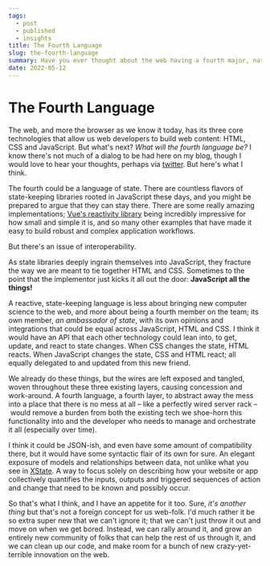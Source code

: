```yaml
---
tags: 
  - post
  - published
  - insights
title: The Fourth Language
slug: the-fourth-language
summary: Have you ever thought about the web having a fourth major, native language? Here are a few of my thoughts on it.
date: 2022-05-12
---
```


# The Fourth Language

The web, and more the browser as we know it today, has its three core technologies that allow us web developers to build web content: HTML, CSS and JavaScript. But what's next? *What will the fourth language be?* I know there's not much of a dialog to be had here on my blog, though I would love to hear your thoughts, perhaps via [twitter](https://twitter.com/walpolea). But here's what I think.

The fourth could be a language of state. There are countless flavors of state-keeping libraries rooted in JavaScript these days, and you might be prepared to argue that they can stay there. There are some really amazing implementations; [Vue's reactivity library](https://github.com/vuejs/core/tree/main/packages/reactivity) being incredibly impressive for how small and simple it is, and so many other examples that have made it easy to build robust and complex application workflows.

But there's an issue of interoperability.

As state libraries deeply ingrain themselves into JavaScript, they fracture the way we are meant to tie together HTML and CSS. Sometimes to the point that the implementor just kicks it all out the door: **JavaScript all the things!**

A reactive, state-keeping language is less about bringing new computer science to the web, and more about being a fourth member on the team; its own member, *an ambassador of state*, with its own opinions and integrations that could be equal across JavaScript, HTML and CSS. I think it would have an API that each other technology could lean into, to get, update, and react to state changes. When CSS changes the state, HTML reacts. When JavaScript changes the state, CSS and HTML react; all equally delegated to and updated from this new friend.

We already do these things, but the wires are left exposed and tangled, woven throughout these three existing layers, causing concession and work-around. A fourth language, a fourth layer, to abstract away the mess into a place that there is no mess at all – like a perfectly wired server rack – would remove a burden from both the existing tech we shoe-horn this functionality into and the developer who needs to manage and orchestrate it all (especially over time).

I think it could be JSON-ish, and even have some amount of compatibility there, but it would have some syntactic flair of its own for sure. An elegant exposure of models and relationships between data, not unlike what you see in [XState](https://xstate.js.org/). A way to focus solely on describing how your website or app collectively quantifies the inputs, outputs and triggered sequences of action and change that need to be known and possibly occur.

So that's what I think, and I have an appetite for it too. Sure, *it's another thing* but that's not a foreign concept for us web-folk. I'd much rather it be so extra super new that we can't ignore it; that we can't just throw it out and move on when we get bored. Instead, we can rally around it, and grow an entirely new community of folks that can help the rest of us through it, and we can clean up our code, and make room for a bunch of new crazy-yet-terrible innovation on the web.